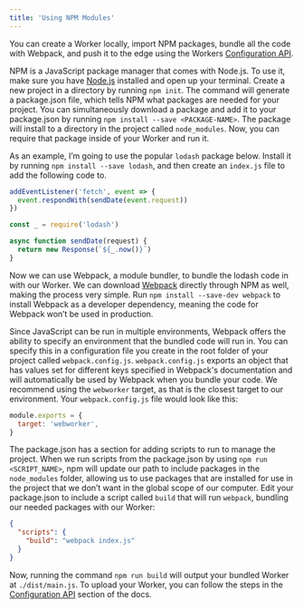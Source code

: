 ```yaml
---
title: 'Using NPM Modules'
---
```


You can create a Worker locally, import NPM packages, bundle all the code with Webpack, and push it to the edge using the Workers [Configuration API](/archive/api/).

NPM is a JavaScript package manager that comes with Node.js. To use it, make sure you have [Node.js](https://nodejs.org/en/download/) installed and open up your terminal. Create a new project in a directory by running `npm init`. The command will generate a package.json file, which tells NPM what packages are needed for your project. You can simultaneously download a package and add it to your package.json by running `npm install --save <PACKAGE-NAME>`. The package will install to a directory in the project called `node_modules`. Now, you can require that package inside of your Worker and run it.

As an example, I’m going to use the popular `lodash` package below. Install it by running `npm install --save lodash`, and then create an `index.js` file to add the following code to.

```js
addEventListener('fetch', event => {
  event.respondWith(sendDate(event.request))
})

const _ = require('lodash')

async function sendDate(request) {
  return new Response(`${_.now()}`)
}
```

Now we can use Webpack, a module bundler, to bundle the lodash code in with our Worker. We can download [Webpack](https://webpack.github.io/) directly through NPM as well, making the process very simple. Run `npm install --save-dev webpack` to install Webpack as a developer dependency, meaning the code for Webpack won’t be used in production.

Since JavaScript can be run in multiple environments, Webpack offers the ability to specify an environment that the bundled code will run in. You can specify this in a configuration file you create in the root folder of your project called `webpack.config.js`. `webpack.config.js` exports an object that has values set for different keys specified in Webpack's documentation and will automatically be used by Webpack when you bundle your code. We recommend using the `webworker` target, as that is the closest target to our environment. Your `webpack.config.js` file would look like this:

```js
module.exports = {
  target: 'webworker',
}
```

The package.json has a section for adding scripts to run to manage the project. When we run scripts from the package.json by using `npm run <SCRIPT_NAME>`, npm will update our path to include packages in the `node_modules` folder, allowing us to use packages that are installed for use in the project that we don’t want in the global scope of our computer. Edit your package.json to include a script called `build` that will run `webpack`, bundling our needed packages with our Worker:

```json
{
  "scripts": {
    "build": "webpack index.js"
  }
}
```

Now, running the command `npm run build` will output your bundled Worker at `./dist/main.js`. To upload your Worker, you can follow the steps in the [Configuration API](/archive/api/) section of the docs.
